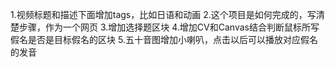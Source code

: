 1.视频标题和描述下面增加tags，比如日语和动画
2.这个项目是如何完成的，写清楚步骤，作为一个网页
3.增加选择题区块
4.增加CV和Canvas结合判断鼠标所写假名是否是目标假名的区块
5.五十音图增加小喇叭，点击以后可以播放对应假名的发音
